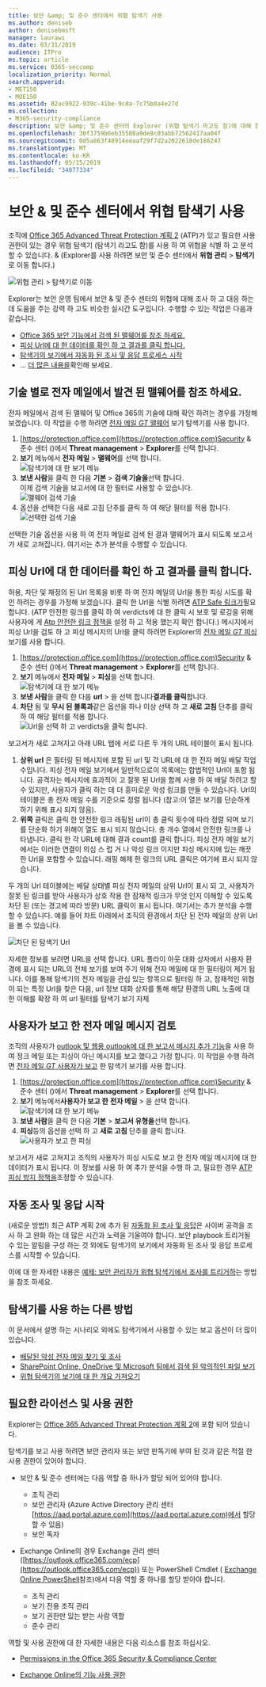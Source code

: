 ```yaml
---
title: 보안 &amp; 및 준수 센터에서 위협 탐색기 사용
ms.author: deniseb
author: denisebmsft
manager: laurawi
ms.date: 03/31/2019
audience: ITPro
ms.topic: article
ms.service: O365-seccomp
localization_priority: Normal
search.appverid:
- MET150
- MOE150
ms.assetid: 82ac9922-939c-41be-9c8a-7c75b0a4e27d
ms.collection:
- M365-security-compliance
description: 보안 &amp; 및 준수 센터의 Explorer (위협 탐색기 라고도 함)에 대해 알아봅니다.
ms.openlocfilehash: 30f3759b6eb35508a9de8c03abb72562417aa04f
ms.sourcegitcommit: 0d5a863f48914eeaaf29f7d2a2022618de186247
ms.translationtype: MT
ms.contentlocale: ko-KR
ms.lasthandoff: 05/15/2019
ms.locfileid: "34077334"
---
```

# <a name="use-threat-explorer-in-the-security-amp-compliance-center"></a>보안 &amp; 및 준수 센터에서 위협 탐색기 사용

조직에 [Office 365 Advanced Threat Protection 계획 2](office-365-ti.md) (ATP)가 있고 필요한 사용 권한이 있는 경우 위협 탐색기 (탐색기 라고도 함)를 사용 하 여 위협을 식별 하 고 분석할 수 있습니다. &amp; (Explorer를 사용 하려면 보안 및 준수 센터에서 **위협 관리** \> **탐색기**로 이동 합니다.)

![위협 관리 \> 탐색기로 이동](media/cab32fa2-66f1-4ad5-bc1d-2bac4dbeb48c.png)

Explorer는 보안 운영 팀에서 보안 &amp; 및 준수 센터의 위협에 대해 조사 하 고 대응 하는 데 도움을 주는 강력 하 고도 비슷한 실시간 도구입니다. 수행할 수 있는 작업은 다음과 같습니다.
- [Office 365 보안 기능에서 검색 된 맬웨어를 참조 하세요.](#see-malware-detected-in-email-by-technology)
- [피싱 Url에 대 한 데이터를 확인 하 고 결과를 클릭 합니다.](#view-data-about-phishing-urls-and-click-verdict)
- [탐색기의 보기에서 자동화 된 조사 및 응답 프로세스 시작](#start-automated-investigation-and-response)
- ... [더 많은 내용을](#more-ways-to-use-explorer)확인해 보세요.

## <a name="see-malware-detected-in-email-by-technology"></a>기술 별로 전자 메일에서 발견 된 맬웨어를 참조 하세요.

전자 메일에서 검색 된 맬웨어 및 Office 365의 기술에 대해 확인 하려는 경우를 가정해 보겠습니다. 이 작업을 수행 하려면 [전자 메일 _GT_ 맬웨어](threat-explorer-views.md#email--malware) 보기 탐색기를 사용 합니다.

1. [https://protection.office.com](https://protection.office.com)Security & 준수 센터 ()에서 **Threat management** > **Explorer**를 선택 합니다.
2. **보기** 메뉴에서 **전자 메일** > **맬웨어**를 선택 합니다.<br/>![탐색기에 대 한 보기 메뉴](media/ExplorerViewEmailMalwareMenu.png)<br/>
3. **보낸 사람**을 클릭 한 다음 **기본** > **검색 기술을**선택 합니다.<br/>이제 검색 기술을 보고서에 대 한 필터로 사용할 수 있습니다.<br/>![맬웨어 검색 기술](media/ExplorerEmailMalwareDetectionTech.png)<br/> 
4. 옵션을 선택한 다음 새로 고침 단추를 클릭 하 여 해당 필터를 적용 합니다.<br/>![선택한 검색 기술](media/ExplorerEmailMalwareDetectionTechATP.png)<br/> 

선택한 기술 옵션을 사용 하 여 전자 메일로 검색 된 결과 맬웨어가 표시 되도록 보고서가 새로 고쳐집니다. 여기서는 추가 분석을 수행할 수 있습니다.

## <a name="view-data-about-phishing-urls-and-click-verdict"></a>피싱 Url에 대 한 데이터를 확인 하 고 결과를 클릭 합니다.

허용, 차단 및 재정의 된 Url 목록을 비롯 하 여 전자 메일의 Url을 통한 피싱 시도를 확인 하려는 경우를 가정해 보겠습니다.  클릭 한 Url을 식별 하려면 [ATP Safe 링크가](atp-safe-links.md)필요 합니다. (ATP 안전한 링크를 클릭 하 여 verdicts에 대 한 클릭 시 보호 및 로깅을 위해 사용자에 게 [Atp 안전한 링크 정책을](set-up-atp-safe-links-policies.md) 설정 하 고 적용 했는지 확인 합니다.) 메시지에서 피싱 Url을 검토 하 고 피싱 메시지의 Url을 클릭 하려면 Explorer의 [전자 메일 _GT_ 피싱](threat-explorer-views.md#email--phish) 보기를 사용 합니다.

1. [https://protection.office.com](https://protection.office.com)Security & 준수 센터 ()에서 **Threat management** > **Explorer**를 선택 합니다.
2. **보기** 메뉴에서 **전자 메일** > **피싱**을 선택 합니다.<br/>![탐색기에 대 한 보기 메뉴](media/ExplorerViewEmailPhishMenu.png)<br/>
3. **보낸 사람**을 클릭 한 다음 **url** > 을 선택 합니다**결과를 클릭**합니다.
4. **차단** 됨 및 **무시 된 블록과**같은 옵션을 하나 이상 선택 하 고 **새로 고침** 단추를 클릭 하 여 해당 필터를 적용 합니다.<br/>![Url을 선택 하 고 verdicts을 클릭 합니다.](media/ThreatExplorerEmailPhishClickVerdictOptions.png)<br/>

보고서가 새로 고쳐지고 아래 URL 탭에 서로 다른 두 개의 URL 테이블이 표시 됩니다.
1. **상위 url** 은 필터링 된 메시지에 포함 된 url 및 각 URL에 대 한 전자 메일 배달 작업 수입니다. 피싱 전자 메일 보기에서 일반적으로이 목록에는 합법적인 Url이 포함 됩니다. 공격자는 메시지에 효과적이 고 잘못 된 Url을 함께 사용 하 여 배달 하려고 할 수 있지만, 사용자가 클릭 하는 데 더 흥미로운 악성 링크를 만들 수 있습니다. Url의 테이블은 총 전자 메일 수를 기준으로 정렬 됩니다 (참고:이 열은 보기를 단순하게 하기 위해 표시 되지 않음).
2. **위쪽** 클릭은 클릭 한 안전한 링크 래핑된 url이 총 클릭 횟수에 따라 정렬 되며 보기를 단순화 하기 위해이 열도 표시 되지 않습니다. 총 개수 열에서 안전한 링크를 나타냅니다. 클릭 한 각 URL에 대해 결과 count를 클릭 합니다. 피싱 전자 메일 보기에서는 이러한 연결이 의심 스 럽 거 나 악성 링크 이지만 피싱 메시지에 있는 깨끗 한 Url을 포함할 수 있습니다. 래핑 해제 한 링크의 URL 클릭은 여기에 표시 되지 않습니다.

두 개의 Url 테이블에는 배달 상태별 피싱 전자 메일의 상위 Url이 표시 되 고, 사용자가 잘못 된 링크를 받아 사용자가 상호 작용 한 잠재적 링크가 무엇 인지 이해할 수 있도록 차단 된 (또는 경고에 따라 방문) URL 클릭이 표시 됩니다. 여기서는 추가 분석을 수행할 수 있습니다. 예를 들어 차트 아래에서 조직의 환경에서 차단 된 전자 메일의 상위 Url을 볼 수 있습니다. 

![차단 된 탐색기 Url](media/ExplorerPhishClickVerdictURLs.png) 

자세한 정보를 보려면 URL을 선택 합니다. URL 플라이 아웃 대화 상자에서 사용자 환경에 표시 되는 URL의 전체 보기를 보여 주기 위해 전자 메일에 대 한 필터링이 제거 됩니다. 이를 통해 탐색기의 전자 메일을 관심 있는 항목으로 필터링 하 고, 잠재적인 위협이 되는 특정 Url을 찾은 다음, url 정보 대화 상자를 통해 해당 환경의 URL 노출에 대 한 이해를 확장 하 여 url 필터를 탐색기 보기 자체

## <a name="review-email-messages-reported-by-users"></a>사용자가 보고 한 전자 메일 메시지 검토

조직의 사용자가 [outlook 및 웹용 outlook에 대 한 보고서 메시지 추가 기능](enable-the-report-message-add-in.md)을 사용 하 여 정크 메일 또는 피싱이 아닌 메시지를 보고 했다고 가정 합니다. 이 작업을 수행 하려면 [전자 메일 _GT_ 사용자가 보고](threat-explorer-views.md#email--user-reported) 한 탐색기 보기를 사용 합니다.

1. [https://protection.office.com](https://protection.office.com)Security & 준수 센터 ()에서 **Threat management** > **Explorer**를 선택 합니다.
2. **보기** 메뉴에서**사용자가 보고 한** **전자 메일** > 을 선택 합니다.<br/>![탐색기에 대 한 보기 메뉴](media/ExplorerViewMenuEmailUserReported.png)<br/>
3. **보낸 사람**을 클릭 한 다음 **기본** > **보고서 유형을**선택 합니다.
4. **피싱**등의 옵션을 선택 하 고 **새로 고침** 단추를 클릭 합니다. <br/>![사용자가 보고 한 피싱](media/EmailUserReportedReportType.png)<br/> 

보고서가 새로 고쳐지고 조직의 사용자가 피싱 시도로 보고 한 전자 메일 메시지에 대 한 데이터가 표시 됩니다. 이 정보를 사용 하 여 추가 분석을 수행 하 고, 필요한 경우 [ATP 피싱 방지 정책을](set-up-anti-phishing-policies.md)조정할 수 있습니다.

## <a name="start-automated-investigation-and-response"></a>자동 조사 및 응답 시작

(새로운 방법!) 최근 ATP 계획 2에 추가 된 [자동화 된 조사 및 응답](automated-investigation-response-office.md)은 사이버 공격을 조사 하 고 완화 하는 데 많은 시간과 노력을 기울여야 합니다. 보안 playbook 트리거될 수 있는 알림을 구성 하는 것 외에도 탐색기의 보기에서 자동화 된 조사 및 응답 프로세스를 시작할 수 있습니다. 

이에 대 한 자세한 내용은 [예제: 보안 관리자가 위협 탐색기에서 조사를 트리거하](automated-investigation-response-office.md#example-a-security-administrator-triggers-an-investigation-from-threat-explorer)는 방법을 참조 하세요.

## <a name="more-ways-to-use-explorer"></a>탐색기를 사용 하는 다른 방법

이 문서에서 설명 하는 시나리오 외에도 탐색기에서 사용할 수 있는 보고 옵션이 더 많이 있습니다. 
- [배달된 악성 전자 메일 찾기 및 조사](investigate-malicious-email-that-was-delivered.md)
- [SharePoint Online, OneDrive 및 Microsoft 팀에서 검색 된 악의적인 파일 보기](malicious-files-detected-in-spo-odb-or-teams.md)
- [위협 탐색기의 보기에 대 한 개요 가져오기](threat-explorer-views.md)

## <a name="required-licenses-and-permissions"></a>필요한 라이선스 및 사용 권한

Explorer는 [Office 365 Advanced Threat Protection 계획 2](office-365-ti.md)에 포함 되어 있습니다. 

탐색기를 보고 사용 하려면 보안 관리자 또는 보안 판독기에 부여 된 것과 같은 적절 한 사용 권한이 있어야 합니다. 

- 보안 &amp; 및 준수 센터에는 다음 역할 중 하나가 할당 되어 있어야 합니다.
    - 조직 관리
    - 보안 관리자 (Azure Active Directory 관리 센터[https://aad.portal.azure.com](https://aad.portal.azure.com)에서 할당할 수 있음)
    - 보안 독자

- Exchange Online의 경우 Exchange 관리 센터 ([https://outlook.office365.com/ecp](https://outlook.office365.com/ecp)) 또는 PowerShell Cmdlet ( [Exchange Online PowerShell](https://docs.microsoft.com/powershell/exchange/exchange-online/exchange-online-powershell?view=exchange-ps)참조)에서 다음 역할 중 하나를 할당 받아야 합니다.
    - 조직 관리
    - 보기 전용 조직 관리
    - 보기 권한만 있는 받는 사람 역할
    - 준수 관리

역할 및 사용 권한에 대 한 자세한 내용은 다음 리소스를 참조 하십시오.

- [Permissions in the Office 365 Security &amp; Compliance Center](permissions-in-the-security-and-compliance-center.md)

- [Exchange Online의 기능 사용 권한](https://docs.microsoft.com/exchange/permissions-exo/feature-permissions)
  
